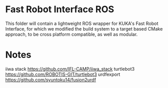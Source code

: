 ﻿# Fast Robot Interface ROS

This folder will contain a lightweight ROS wrapper for KUKA's Fast Robot Interface, for which we modified the build system to a target based CMake approach, to be cross platform compatible, as well as modular.

# Notes
iiwa stack https://github.com/IFL-CAMP/iiwa_stack
turtlebot3 https://github.com/ROBOTIS-GIT/turtlebot3
urdfexport https://github.com/syuntoku14/fusion2urdf
